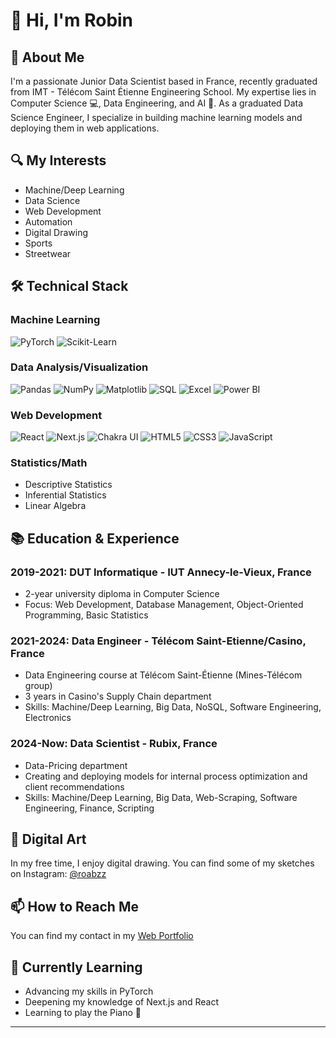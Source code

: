 # 👋 Hi, I'm Robin

## 🚀 About Me
I'm a passionate Junior Data Scientist based in France, recently graduated from IMT - Télécom Saint Étienne Engineering School. My expertise lies in Computer Science 💻, Data Engineering, and AI 🧠. 
As a graduated Data Science Engineer, I specialize in building machine learning models and deploying them in web applications.

## 🔍 My Interests
- Machine/Deep Learning
- Data Science
- Web Development
- Automation
- Digital Drawing
- Sports
- Streetwear

## 🛠 Technical Stack

### Machine Learning
![PyTorch](https://img.shields.io/badge/-PyTorch-EE4C2C?style=flat-square&logo=pytorch&logoColor=white)
![Scikit-Learn](https://img.shields.io/badge/-Scikit--Learn-F7931E?style=flat-square&logo=scikit-learn&logoColor=white)

### Data Analysis/Visualization
![Pandas](https://img.shields.io/badge/-Pandas-150458?style=flat-square&logo=pandas&logoColor=white)
![NumPy](https://img.shields.io/badge/-NumPy-013243?style=flat-square&logo=numpy&logoColor=white)
![Matplotlib](https://img.shields.io/badge/-Matplotlib-11557c?style=flat-square)
![SQL](https://img.shields.io/badge/-SQL-4479A1?style=flat-square&logo=mysql&logoColor=white)
![Excel](https://img.shields.io/badge/-Excel-217346?style=flat-square&logo=microsoft-excel&logoColor=white)
![Power BI](https://img.shields.io/badge/-Power%20BI-F2C811?style=flat-square&logo=power-bi&logoColor=black)


### Web Development
![React](https://img.shields.io/badge/-React-61DAFB?style=flat-square&logo=react&logoColor=black)
![Next.js](https://img.shields.io/badge/-Next.js-000000?style=flat-square&logo=next.js&logoColor=white)
![Chakra UI](https://img.shields.io/badge/-Chakra%20UI-319795?style=flat-square&logo=chakra-ui&logoColor=white)
![HTML5](https://img.shields.io/badge/-HTML5-E34F26?style=flat-square&logo=html5&logoColor=white)
![CSS3](https://img.shields.io/badge/-CSS3-1572B6?style=flat-square&logo=css3&logoColor=white)
![JavaScript](https://img.shields.io/badge/-JavaScript-F7DF1E?style=flat-square&logo=javascript&logoColor=black)

### Statistics/Math
- Descriptive Statistics
- Inferential Statistics
- Linear Algebra

## 📚 Education & Experience

### 2019-2021: DUT Informatique - IUT Annecy-le-Vieux, France
- 2-year university diploma in Computer Science
- Focus: Web Development, Database Management, Object-Oriented Programming, Basic Statistics

### 2021-2024: Data Engineer - Télécom Saint-Etienne/Casino, France
- Data Engineering course at Télécom Saint-Étienne (Mines-Télécom group)
- 3 years in Casino's Supply Chain department
- Skills: Machine/Deep Learning, Big Data, NoSQL, Software Engineering, Electronics

### 2024-Now: Data Scientist - Rubix, France
- Data-Pricing department
- Creating and deploying models for internal process optimization and client recommendations
- Skills: Machine/Deep Learning, Big Data, Web-Scraping, Software Engineering, Finance, Scripting

## 🎨 Digital Art
In my free time, I enjoy digital drawing. You can find some of my sketches on Instagram: [@roabzz](https://www.instagram.com/roabzz)

## 📫 How to Reach Me
You can find my contact in my  [Web Portfolio](https://www.robin-bochu.fr)

## 🌱 Currently Learning
- Advancing my skills in PyTorch
- Deepening my knowledge of Next.js and React
- Learning to play the Piano 🎹

---
